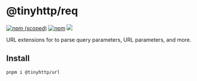 # @tinyhttp/req

[![npm (scoped)][npm-badge]](https://npmjs.com/package/@tinyhttp/req) [![npm][dl-badge]](https://npmjs.com/package/@tinyhttp/req) [![][web-badge]](https://tinyhttp.v1rtl.site/mw/req)

URL extensions for to parse query parameters, URL parameters, and more.

## Install

```sh
pnpm i @tinyhttp/url
```

[npm-badge]: https://img.shields.io/npm/v/@tinyhttp/req?style=flat-square
[dl-badge]: https://img.shields.io/npm/dt/@tinyhttp/req?style=flat-square
[web-badge]: https://img.shields.io/badge/website-visit-hotpink?style=flat-square
